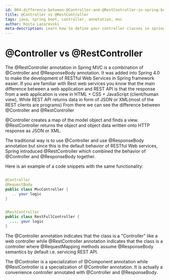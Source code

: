 ```yaml
---
id: 004-difference-between-@Controller-and-@RestController-in-spring-boot.md
title: @Controller vs @RestController
tags: java, spring boot, controller, annotation, mvc
author: Kosta Lazarevski
meta-description: Learn how to define your controller classes in spring boot mvc.
---
```


# @Controller vs @RestController

The @RestController annotation in Spring MVC is a combination of @Controller and @ResponseBody annotation. It was added into Spring 4.0 to make the development of RESTful Web Services in Spring framework easier. If you are familiar with Rest web services you know that the main difference between a web application and REST API is that the response from a web application is view in HTML + CSS + JavaScript (client/human view), 
While REST API returns data in form of JSON or XML(most of the REST clients are programs) From there we can see the difference between @Controller and @RestController

@Controller creates a map of the model object and finds a view. @RestController returns the object and object data written onto HTTP response as JSON or XML.

The traditional way is to use @Controller and use @ResponseBody annotation but since this is the default behavior of RESTful Web services, Spring introduced @RestController which combined the behavior of @Controller and @ResponseBody together.

Here is an example of a code snippets with the same functionality:


```java

@Controller
@RequestBody
public class MvcController { 
   .. your logic
}


@RestController
public class RestFullController { 
  .... your logic
}

```

The @Controller annotation indicates that the class is a "Controller" like a web controller while @RestController annotation indicates that the class is a controller where @RequestMapping methods assume @ResponseBody semantics by default i.e. servicing REST API.

The @Controller is a specialization of @Component annotation while @RestController is a specialization of @Controller annotation. It is actually a convenience controller annotated with @Controller and @ResponseBody. 
